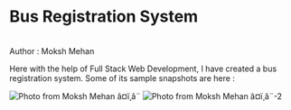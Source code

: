 # Bus Registration System
<br>
Author : Moksh Mehan

Here with the help of Full Stack Web Development, I have created a bus registration system.
Some of its sample snapshots are here :

![Photo from Moksh Mehan â¤ï¸â¨](https://github.com/mehanmoksh/Bus-Registration-System/assets/84871803/c5eae090-0098-45f7-a7d6-6c43258d6505)
![Photo from Moksh Mehan â¤ï¸â¨-2](https://github.com/mehanmoksh/Bus-Registration-System/assets/84871803/bcd4725b-7f93-481e-a5b5-52101075473e)
